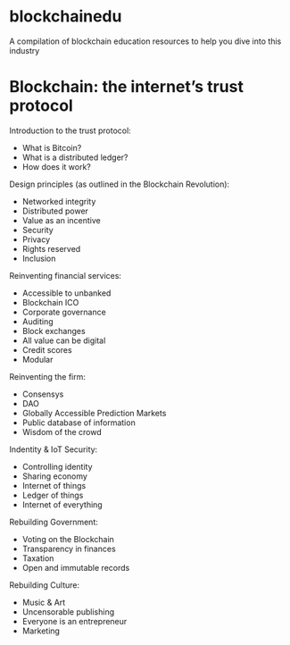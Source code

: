 # blockchainedu
A compilation of blockchain education resources to help you dive into this industry

# Blockchain: the internet’s trust protocol

Introduction to the trust protocol:
- What is Bitcoin?
- What is a distributed ledger?
- How does it work?

Design principles (as outlined in the Blockchain Revolution):
- Networked integrity
- Distributed power
- Value as an incentive
- Security 
- Privacy
- Rights reserved
- Inclusion

Reinventing financial services:
- Accessible to unbanked
- Blockchain ICO
- Corporate governance
- Auditing
- Block exchanges
- All value can be digital
- Credit scores
- Modular

Reinventing the firm:
- Consensys
- DAO
- Globally Accessible Prediction Markets
- Public database of information
- Wisdom of the crowd 

Indentity & IoT Security: 
- Controlling identity 
- Sharing economy
- Internet of things 
- Ledger of things
- Internet of everything

Rebuilding Government:
- Voting on the Blockchain
- Transparency in finances
- Taxation
- Open and immutable records

Rebuilding Culture:
- Music & Art
- Uncensorable publishing
- Everyone is an entrepreneur
- Marketing


